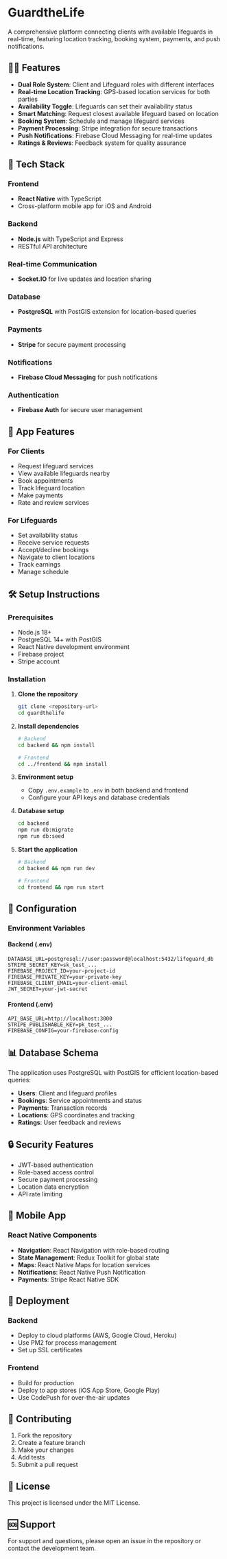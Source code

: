 # GuardtheLife

A comprehensive platform connecting clients with available lifeguards in real-time, featuring location tracking, booking system, payments, and push notifications.

## 🏊‍♂️ Features

- **Dual Role System**: Client and Lifeguard roles with different interfaces
- **Real-time Location Tracking**: GPS-based location services for both parties
- **Availability Toggle**: Lifeguards can set their availability status
- **Smart Matching**: Request closest available lifeguard based on location
- **Booking System**: Schedule and manage lifeguard services
- **Payment Processing**: Stripe integration for secure transactions
- **Push Notifications**: Firebase Cloud Messaging for real-time updates
- **Ratings & Reviews**: Feedback system for quality assurance

## 🚀 Tech Stack

### Frontend
- **React Native** with TypeScript
- Cross-platform mobile app for iOS and Android

### Backend
- **Node.js** with TypeScript and Express
- RESTful API architecture

### Real-time Communication
- **Socket.IO** for live updates and location sharing

### Database
- **PostgreSQL** with PostGIS extension for location-based queries

### Payments
- **Stripe** for secure payment processing

### Notifications
- **Firebase Cloud Messaging** for push notifications

### Authentication
- **Firebase Auth** for secure user management

## 📱 App Features

### For Clients
- Request lifeguard services
- View available lifeguards nearby
- Book appointments
- Track lifeguard location
- Make payments
- Rate and review services

### For Lifeguards
- Set availability status
- Receive service requests
- Accept/decline bookings
- Navigate to client locations
- Track earnings
- Manage schedule

## 🛠️ Setup Instructions

### Prerequisites
- Node.js 18+
- PostgreSQL 14+ with PostGIS
- React Native development environment
- Firebase project
- Stripe account

### Installation

1. **Clone the repository**
   ```bash
   git clone <repository-url>
   cd guardthelife
   ```

2. **Install dependencies**
   ```bash
   # Backend
   cd backend && npm install
   
   # Frontend
   cd ../frontend && npm install
   ```

3. **Environment setup**
   - Copy `.env.example` to `.env` in both backend and frontend
   - Configure your API keys and database credentials

4. **Database setup**
   ```bash
   cd backend
   npm run db:migrate
   npm run db:seed
   ```

5. **Start the application**
   ```bash
   # Backend
   cd backend && npm run dev
   
   # Frontend
   cd frontend && npm run start
   ```

## 🔧 Configuration

### Environment Variables

#### Backend (.env)
```
DATABASE_URL=postgresql://user:password@localhost:5432/lifeguard_db
STRIPE_SECRET_KEY=sk_test_...
FIREBASE_PROJECT_ID=your-project-id
FIREBASE_PRIVATE_KEY=your-private-key
FIREBASE_CLIENT_EMAIL=your-client-email
JWT_SECRET=your-jwt-secret
```

#### Frontend (.env)
```
API_BASE_URL=http://localhost:3000
STRIPE_PUBLISHABLE_KEY=pk_test_...
FIREBASE_CONFIG=your-firebase-config
```

## 📊 Database Schema

The application uses PostgreSQL with PostGIS for efficient location-based queries:

- **Users**: Client and lifeguard profiles
- **Bookings**: Service appointments and status
- **Payments**: Transaction records
- **Locations**: GPS coordinates and tracking
- **Ratings**: User feedback and reviews

## 🔒 Security Features

- JWT-based authentication
- Role-based access control
- Secure payment processing
- Location data encryption
- API rate limiting

## 📱 Mobile App

### React Native Components
- **Navigation**: React Navigation with role-based routing
- **State Management**: Redux Toolkit for global state
- **Maps**: React Native Maps for location services
- **Notifications**: React Native Push Notification
- **Payments**: Stripe React Native SDK

## 🚀 Deployment

### Backend
- Deploy to cloud platforms (AWS, Google Cloud, Heroku)
- Use PM2 for process management
- Set up SSL certificates

### Frontend
- Build for production
- Deploy to app stores (iOS App Store, Google Play)
- Use CodePush for over-the-air updates

## 🤝 Contributing

1. Fork the repository
2. Create a feature branch
3. Make your changes
4. Add tests
5. Submit a pull request

## 📄 License

This project is licensed under the MIT License.

## 🆘 Support

For support and questions, please open an issue in the repository or contact the development team. 